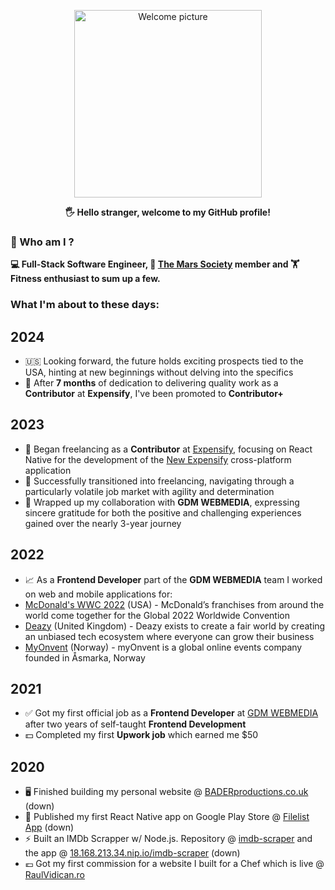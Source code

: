 <p align="center">
 <img width="300px" src="https://i.epvpimg.com/RCkibab.png" align="center" alt="Welcome picture" />
 <p align="center"><b>🖐  Hello stranger, welcome to my GitHub profile!</b></p>
</p>

### 👦  Who am I ?

**💻 Full-Stack Software Engineer, 🚀 [The Mars Society](https://www.marssociety.org/) member and 🏋 Fitness enthusiast to sum up a few.**

### What I'm about to these days:
## 2024
- 🇺🇸 Looking forward, the future holds exciting prospects tied to the USA, hinting at new beginnings without delving into the specifics
- 🎉 After **7 months** of dedication to delivering quality work as a **Contributor** at **Expensify**, I've been promoted to **Contributor+**

## 2023
- 💼 Began freelancing as a **Contributor** at [Expensify](https://github.com/Expensify), focusing on React Native for the development of the [New Expensify](https://new.expensify.com/) cross-platform application
- 🚀 Successfully transitioned into freelancing, navigating through a particularly volatile job market with agility and determination
- 👋 Wrapped up my collaboration with **GDM WEBMEDIA**, expressing sincere gratitude for both the positive and challenging experiences gained over the nearly 3-year journey
  
## 2022
- 📈 As a **Frontend Developer** part of the **GDM WEBMEDIA** team I worked on web and mobile applications for:
- [McDonald's WWC 2022](https://corporate.mcdonalds.com/corpmcd/home.html) (USA) - McDonald’s franchises from around the world come together for the Global 2022 Worldwide Convention
- [Deazy](https://www.deazy.com) (United Kingdom) - Deazy exists to create a fair world by creating an unbiased tech ecosystem where everyone can grow their business
- [MyOnvent](https://myonvent.com) (Norway) - myOnvent is a global online events company founded in Åsmarka, Norway

## 2021
- ✅ Got my first official job as a **Frontend Developer** at [GDM WEBMEDIA](https://www.linkedin.com/company/gdm-webmedia) after two years of self-taught **Frontend Development**
- 💵 Completed my first **Upwork job** which earned me $50

## 2020
- 🖥 Finished building my personal website @ [BADERproductions.co.uk](https://baderproductions.co.uk) (down)
- 📱 Published my first React Native app on Google Play Store @ [Filelist App](https://play.google.com/store/apps/details?id=com.baderproductions.fl) (down)
- ⚡ Built an IMDb Scrapper w/ Node.js. Repository @ [imdb-scraper](https://github.com/baderproductions/imdb-scraper) and the app @ [18.168.213.34.nip.io/imdb-scraper](https://18.168.213.34.nip.io/imdb-scraper) (down)
- 💶 Got my first commission for a website I built for a Chef which is live @ [RaulVidican.ro](https://raulvidican.ro/)
